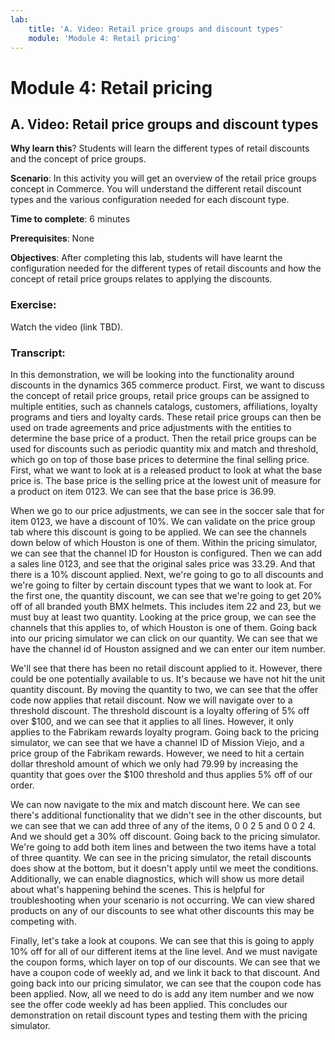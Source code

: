 ```yaml
---
lab:
    title: 'A. Video: Retail price groups and discount types'
    module: 'Module 4: Retail pricing'
---
```


Module 4: Retail pricing
========================

A. Video: Retail price groups and discount types
------------------------------------------------

**Why learn this**? Students will learn the different types of retail discounts
and the concept of price groups.

**Scenario**: In this activity you will get an overview of the retail price
groups concept in Commerce. You will understand the different retail discount
types and the various configuration needed for each discount type.

**Time to complete**: 6 minutes

**Prerequisites**: None

**Objectives**: After completing this lab, students will have learnt the
configuration needed for the different types of retail discounts and how the
concept of retail price groups relates to applying the discounts.

### Exercise: 

Watch the video (link TBD).

### Transcript:

In this demonstration, we will be looking into the functionality around
discounts in the dynamics 365 commerce product. First, we want to discuss the
concept of retail price groups, retail price groups can be assigned to multiple
entities, such as channels catalogs, customers, affiliations, loyalty programs
and tiers and loyalty cards. These retail price groups can then be used on trade
agreements and price adjustments with the entities to determine the base price
of a product. Then the retail price groups can be used for discounts such as
periodic quantity mix and match and threshold, which go on top of those base
prices to determine the final selling price. First, what we want to look at is a
released product to look at what the base price is. The base price is the
selling price at the lowest unit of measure for a product on item 0123. We can
see that the base price is 36.99.

When we go to our price adjustments, we can see in the soccer sale that for item
0123, we have a discount of 10%. We can validate on the price group tab where
this discount is going to be applied. We can see the channels down below of
which Houston is one of them. Within the pricing simulator, we can see that the
channel ID for Houston is configured. Then we can add a sales line 0123, and see
that the original sales price was 33.29. And that there is a 10% discount
applied. Next, we're going to go to all discounts and we're going to filter by
certain discount types that we want to look at. For the first one, the quantity
discount, we can see that we're going to get 20% off of all branded youth BMX
helmets. This includes item 22 and 23, but we must buy at least two quantity.
Looking at the price group, we can see the channels that this applies to, of
which Houston is one of them. Going back into our pricing simulator we can click
on our quantity. We can see that we have the channel id of Houston assigned and
we can enter our item number.

We'll see that there has been no retail discount applied to it. However, there
could be one potentially available to us. It's because we have not hit the unit
quantity discount. By moving the quantity to two, we can see that the offer code
now applies that retail discount. Now we will navigate over to a threshold
discount. The threshold discount is a loyalty offering of 5% off over \$100, and
we can see that it applies to all lines. However, it only applies to the
Fabrikam rewards loyalty program. Going back to the pricing simulator, we can
see that we have a channel ID of Mission Viejo, and a price group of the
Fabrikam rewards. However, we need to hit a certain dollar threshold amount of
which we only had 79.99 by increasing the quantity that goes over the \$100
threshold and thus applies 5% off of our order.

We can now navigate to the mix and match discount here. We can see there's
additional functionality that we didn't see in the other discounts, but we can
see that we can add three of any of the items, 0 0 2 5 and 0 0 2 4. And we
should get a 30% off discount. Going back to the pricing simulator. We're going
to add both item lines and between the two items have a total of three quantity.
We can see in the pricing simulator, the retail discounts does show at the
bottom, but it doesn't apply until we meet the conditions. Additionally, we can
enable diagnostics, which will show us more detail about what's happening behind
the scenes. This is helpful for troubleshooting when your scenario is not
occurring. We can view shared products on any of our discounts to see what other
discounts this may be competing with.

Finally, let's take a look at coupons. We can see that this is going to apply
10% off for all of our different items at the line level. And we must navigate
the coupon forms, which layer on top of our discounts. We can see that we have a
coupon code of weekly ad, and we link it back to that discount. And going back
into our pricing simulator, we can see that the coupon code has been applied.
Now, all we need to do is add any item number and we now see the offer code
weekly ad has been applied. This concludes our demonstration on retail discount
types and testing them with the pricing simulator.
